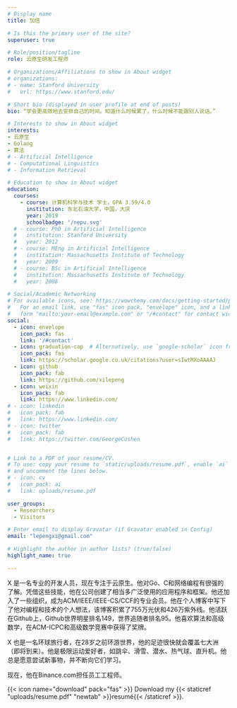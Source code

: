```yaml
---
# Display name
title: 加倍

# Is this the primary user of the site?
superuser: true

# Role/position/tagline
role: 云原生研发工程师

# Organizations/Affiliations to show in About widget
# organizations:
# - name: Stanford University
#   url: https://www.stanford.edu/

# Short bio (displayed in user profile at end of posts)
bio: “学会更高效地去安排自己的时间。知道什么时候累了，什么时候不能跟别人说话。”

# Interests to show in About widget
interests:
- 云原生
- Golang
- 算法
# - Artificial Intelligence
# - Computational Linguistics
# - Information Retrieval

# Education to show in About widget
education:
  courses:
    - course: 计算机科学与技术 学士，GPA 3.59/4.0
      institution: 东北石油大学，中国，大庆
      year: 2019
      schoolbadge: '/nepu.svg'
  # - course: PhD in Artificial Intelligence
  #   institution: Stanford University
  #   year: 2012
  # - course: MEng in Artificial Intelligence
  #   institution: Massachusetts Institute of Technology
  #   year: 2009
  # - course: BSc in Artificial Intelligence
  #   institution: Massachusetts Institute of Technology
  #   year: 2008

# Social/Academic Networking
# For available icons, see: https://wowchemy.com/docs/getting-started/page-builder/#icons
#   For an email link, use "fas" icon pack, "envelope" icon, and a link in the
#   form "mailto:your-email@example.com" or "/#contact" for contact widget.
social:
  - icon: envelope
    icon_pack: fas
    link: '/#contact'
  - icon: graduation-cap  # Alternatively, use `google-scholar` icon from `ai` icon pack
    icon_pack: fas
    link: https://scholar.google.co.uk/citations?user=sIwtMXoAAAAJ
  - icon: github
    icon_pack: fab
    link: https://github.com/xilepeng
  - icon: weixin
    icon_pack: fab
    link: https://www.linkedin.com/
# - icon: linkedin
#   icon_pack: fab
#   link: https://www.linkedin.com/
# - icon: twitter
#   icon_pack: fab
#   link: https://twitter.com/GeorgeCushen


# Link to a PDF of your resume/CV.
# To use: copy your resume to `static/uploads/resume.pdf`, enable `ai` icons in `params.toml`, 
# and uncomment the lines below.
# - icon: cv
#   icon_pack: ai
#   link: uploads/resume.pdf

user_groups:
  - Researchers
  - Visitors

# Enter email to display Gravatar (if Gravatar enabled in Config)
email: "lepengxi@gmail.com"

# Highlight the author in author lists? (true/false)
highlight_name: true

---
```


X 是一名专业的开发人员，现在专注于云原生。他对Go、C和网络编程有很强的了解。凭借这些技能，他在公司创建了相当多广泛使用的应用程序和框架。他还加入了一些组织，成为ACM/IEEE/IEEE-CS/CCF的专业会员。他在个人博客中写下了他对编程和技术的个人想法，该博客积累了755万光伏和426万紫外线。他活跃在Github上，Github世界明星排名149，世界追随者排名95。他喜欢算法和高级数学，在ACM-ICPC和高级数学竞赛中获得了奖牌。

X 也是一名环球旅行者，在28岁之前环游世界，他的足迹很快就会覆盖七大洲（即将到来）。他是极限运动爱好者，如跳伞、滑雪、潜水、热气球、直升机。他总是愿意尝试新事物，并不断向它们学习。

现在，他在Binance.com担任员工工程师。

{{< icon name="download" pack="fas" >}} Download my {{< staticref "uploads/resume.pdf" "newtab" >}}resumé{{< /staticref >}}.
